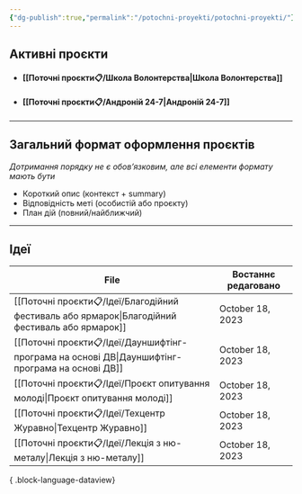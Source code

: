 ```yaml
---
{"dg-publish":true,"permalink":"/potochni-proyekti/potochni-proyekti/"}
---
```


## Активні проєкти
- #### [[Поточні проєкти📋/Школа Волонтерства\|Школа Волонтерства]]
- #### [[Поточні проєкти📋/Андроній 24-7\|Андроній 24-7]]
---
## Загальний формат оформлення проєктів
*Дотримання порядку не є обов’язковим, але всі елементи формату мають бути*

- Короткий опис (контекст + summary)
- Відповідність меті (особистій або проєкту)
- План дій (повний/найближчий)
---
## Ідеї 
| File                                                                                               | Востаннє редаговано |
| -------------------------------------------------------------------------------------------------- | ------------------- |
| [[Поточні проєкти📋/Ідеї/Благодійний фестиваль або ярмарок\|Благодійний фестиваль або ярмарок]] | October 18, 2023    |
| [[Поточні проєкти📋/Ідеї/Дауншифтінг-програма на основі ДВ\|Дауншифтінг-програма на основі ДВ]] | October 18, 2023    |
| [[Поточні проєкти📋/Ідеї/Проєкт опитування молоді\|Проєкт опитування молоді]]                   | October 18, 2023    |
| [[Поточні проєкти📋/Ідеї/Техцентр Журавно\|Техцентр Журавно]]                                   | October 18, 2023    |
| [[Поточні проєкти📋/Ідеї/Лекція з ню-металу\|Лекція з ню-металу]]                               | October 18, 2023    |

{ .block-language-dataview}